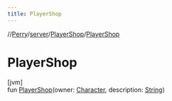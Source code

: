 ```yaml
---
title: PlayerShop
---
```

//[Perry](../../../index.html)/[server](../index.html)/[PlayerShop](index.html)/[PlayerShop](-player-shop.html)



# PlayerShop



[jvm]\
fun [PlayerShop](-player-shop.html)(owner: [Character](../../client/-character/index.html), description: [String](https://kotlinlang.org/api/latest/jvm/stdlib/kotlin/-string/index.html))




